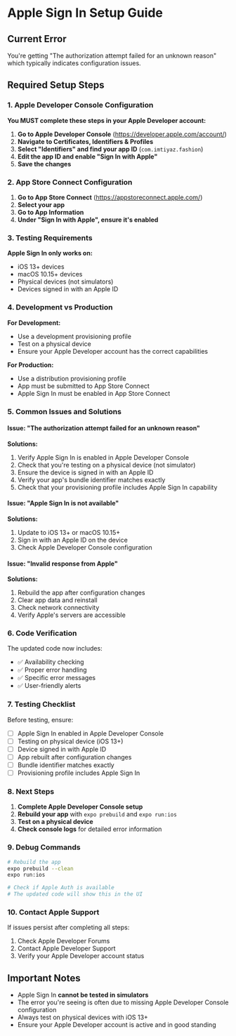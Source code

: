 # Apple Sign In Setup Guide

## Current Error

You're getting "The authorization attempt failed for an unknown reason" which typically indicates configuration issues.

## Required Setup Steps

### 1. Apple Developer Console Configuration

**You MUST complete these steps in your Apple Developer account:**

1. **Go to Apple Developer Console** (https://developer.apple.com/account/)
2. **Navigate to Certificates, Identifiers & Profiles**
3. **Select "Identifiers" and find your app ID** (`com.imtiyaz.fashion`)
4. **Edit the app ID and enable "Sign In with Apple"**
5. **Save the changes**

### 2. App Store Connect Configuration

1. **Go to App Store Connect** (https://appstoreconnect.apple.com/)
2. **Select your app**
3. **Go to App Information**
4. **Under "Sign In with Apple", ensure it's enabled**

### 3. Testing Requirements

**Apple Sign In only works on:**

- iOS 13+ devices
- macOS 10.15+ devices
- Physical devices (not simulators)
- Devices signed in with an Apple ID

### 4. Development vs Production

**For Development:**

- Use a development provisioning profile
- Test on a physical device
- Ensure your Apple Developer account has the correct capabilities

**For Production:**

- Use a distribution provisioning profile
- App must be submitted to App Store Connect
- Apple Sign In must be enabled in App Store Connect

### 5. Common Issues and Solutions

#### Issue: "The authorization attempt failed for an unknown reason"

**Solutions:**

1. Verify Apple Sign In is enabled in Apple Developer Console
2. Check that you're testing on a physical device (not simulator)
3. Ensure the device is signed in with an Apple ID
4. Verify your app's bundle identifier matches exactly
5. Check that your provisioning profile includes Apple Sign In capability

#### Issue: "Apple Sign In is not available"

**Solutions:**

1. Update to iOS 13+ or macOS 10.15+
2. Sign in with an Apple ID on the device
3. Check Apple Developer Console configuration

#### Issue: "Invalid response from Apple"

**Solutions:**

1. Rebuild the app after configuration changes
2. Clear app data and reinstall
3. Check network connectivity
4. Verify Apple's servers are accessible

### 6. Code Verification

The updated code now includes:

- ✅ Availability checking
- ✅ Proper error handling
- ✅ Specific error messages
- ✅ User-friendly alerts

### 7. Testing Checklist

Before testing, ensure:

- [ ] Apple Sign In enabled in Apple Developer Console
- [ ] Testing on physical device (iOS 13+)
- [ ] Device signed in with Apple ID
- [ ] App rebuilt after configuration changes
- [ ] Bundle identifier matches exactly
- [ ] Provisioning profile includes Apple Sign In

### 8. Next Steps

1. **Complete Apple Developer Console setup**
2. **Rebuild your app** with `expo prebuild` and `expo run:ios`
3. **Test on a physical device**
4. **Check console logs** for detailed error information

### 9. Debug Commands

```bash
# Rebuild the app
expo prebuild --clean
expo run:ios

# Check if Apple Auth is available
# The updated code will show this in the UI
```

### 10. Contact Apple Support

If issues persist after completing all steps:

1. Check Apple Developer Forums
2. Contact Apple Developer Support
3. Verify your Apple Developer account status

## Important Notes

- Apple Sign In **cannot be tested in simulators**
- The error you're seeing is often due to missing Apple Developer Console configuration
- Always test on physical devices with iOS 13+
- Ensure your Apple Developer account is active and in good standing
